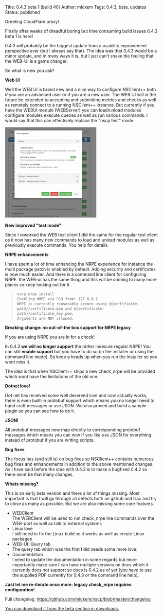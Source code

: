 Title: 0.4.3 beta 1 (build 40)
Author: mickem
Tags: 0.4.3, beta, updates
Status: published

Greeting CloudFlare proxy!

Finally after weeks of dreadful boring but time consuming build issues
0.4.3 beta 1 is here!

0.4.3 will probably be the biggest update from a usability improvement
perspective ever (but I always say that). The idea was that 0.4.3 would
be a minor update, and in many ways it is, but I just can't shake the
feeling that the WEB-UI is a game changer.

<!--more-->

So what is new you ask?

**Web UI**

Well the WEB UI is brand new and a nice way to configure NSClient++ both
if you are an advanced user or if you are a new user. The WEB UI will in
the future be extended to accepting and submitting metrics and checks as
well as remotely connect to a running NSClient++ instance. But currently
if you have the WEBUI module (WEBServer) you can load/unload modules
configure modules execute queries as well as run various commands. I
would say that this can effectively replace the "nscp test" mode.

![webui](/images/blog/webui-300x297.png)

**New improved "test mode"**

Since I reworked the WEB test client I did the same for the regular test
client os it now has many new commands to load and unload modules as
well as previously execute commands. You help for details.

**NRPE enhancements**

I have spent a lot of time enhancing the NRPE experience for instance
the multi package patch is enabled by default. Adding security and
certificates is now much easier. And there is a command line client for
configuring NRPE. the WEB-ui has the same thing and this will be coming
to many more places so keep looking out for it.

>     nscp nrpe install
>     Enabling NRPE via SSH from: 127.0.0.1
>     NRPE is currently reasonably secure using ${certificate-path}/certificate.pem and ${certificate-path}/certificate_key.pem.
>     Arguments are NOT allowed.

**Breaking change: no out-of-the box support for NRPE legacy**

If you are using NRPE you are in for a chock!

In 0.4.3 **we will no longer support** the rather insecure regular NRPE!
You can still **enable support** but you have to do so (in the installer
or using the command line mode). So keep a heads up when you run the
installer so you wont miss it.

The idea is that when NSClient++ ships a new check\_nrpe will be
provided which wont have the limitations of the old one.

**Dotnet love!**

Dot net has received some well deserved love and now actually works,
there is even built-in protobuf support which means you no longer need
to hand craft messages or use JSON. We also proved and build a sample
plugin so you can see how to do it.

**JSON!**

All protobuf messages now map directly to corresponding protobuf
messages which means you can now if you like use JSON for everything
instead of protobuf if you are writing scripts.

**Bug fixes**

The focus has (and still is) on bug fixes so NSClient++ contains
numerous bug fixes and enhancements in addition to the above mentioned
changes. As I have said before the idea with 0.4.3 is to make a bugfixed
0.4.2 so there wont be that many changes.

**Whats missing?**

This is an early beta version and there a lot of things missing. Most
important is that I will go through all defects both on github and trac
and try to close as many as possible. But we are also missing some core
features.

-   WEBClient\
     The WEBClient will be used to run check\_nrpe like commands over
    the WEB-port as well as talk to external systems
-   Linux love\
     I still need to fix the Linux build so it works as well as create
    Linux packages
-   WEB-UI: Query tab\
     The query tab which was the first I did needs some more love.
-   Documentation\
     I need to update the documentation in some regards but more
    importantly make sure I can have multiple versions on docs which it
    currently does not support so docs is 0.4.2 as of yet (you have to
    use the supplied PDF currently for 0.4.3 or the command line help).

**Just let me re-iterate once more: legacy check\_nrpe requires
configuration!**

Full changelog: <https://github.com/mickem/nscp/blob/master/changelog>

[You can download it from the beta section in
downloads.](http://www.nsclient.org/download/beta/ "Beta versions")

 
